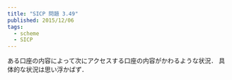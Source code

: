 ```yaml
---
title: "SICP 問題 3.49"
published: 2015/12/06
tags:
  - scheme
  - SICP
---
```


<p>ある口座の内容によって次にアクセスする口座の内容がかわるような状況．
具体的な状況は思い浮かばず．</p>

